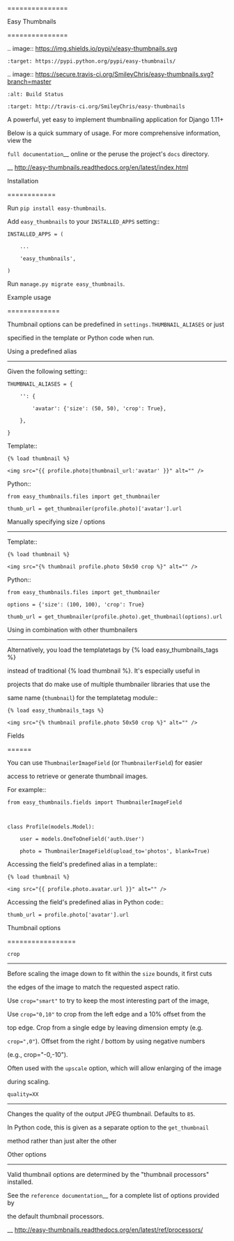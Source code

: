 ===============
Easy Thumbnails
===============

.. image:: https://img.shields.io/pypi/v/easy-thumbnails.svg
    :target: https://pypi.python.org/pypi/easy-thumbnails/

.. image:: https://secure.travis-ci.org/SmileyChris/easy-thumbnails.svg?branch=master
    :alt: Build Status
    :target: http://travis-ci.org/SmileyChris/easy-thumbnails


A powerful, yet easy to implement thumbnailing application for Django 1.11+

Below is a quick summary of usage. For more comprehensive information, view the
`full documentation`__ online or the peruse the project's ``docs`` directory.

__ http://easy-thumbnails.readthedocs.org/en/latest/index.html


Installation
============

Run ``pip install easy-thumbnails``.

Add ``easy_thumbnails`` to your ``INSTALLED_APPS`` setting::

    INSTALLED_APPS = (
        ...
        'easy_thumbnails',
    )

Run ``manage.py migrate easy_thumbnails``.


Example usage
=============

Thumbnail options can be predefined in ``settings.THUMBNAIL_ALIASES`` or just
specified in the template or Python code when run.

Using a predefined alias
------------------------

Given the following setting::

    THUMBNAIL_ALIASES = {
        '': {
            'avatar': {'size': (50, 50), 'crop': True},
        },
    }

Template::

    {% load thumbnail %}
    <img src="{{ profile.photo|thumbnail_url:'avatar' }}" alt="" />

Python::

    from easy_thumbnails.files import get_thumbnailer
    thumb_url = get_thumbnailer(profile.photo)['avatar'].url

Manually specifying size / options
----------------------------------

Template::

    {% load thumbnail %}
    <img src="{% thumbnail profile.photo 50x50 crop %}" alt="" />

Python::

    from easy_thumbnails.files import get_thumbnailer
    options = {'size': (100, 100), 'crop': True}
    thumb_url = get_thumbnailer(profile.photo).get_thumbnail(options).url

Using in combination with other thumbnailers
--------------------------------------------

Alternatively, you load the templatetags by {% load easy_thumbnails_tags %} 
instead of traditional {% load thumbnail %}. It's especially useful in 
projects that do make use of multiple thumbnailer libraries that use the 
same name (`thumbnail`) for the templatetag module::

    {% load easy_thumbnails_tags %}
    <img src="{% thumbnail profile.photo 50x50 crop %}" alt="" />

Fields
======

You can use ``ThumbnailerImageField`` (or ``ThumbnailerField``) for easier
access to retrieve or generate thumbnail images.

For example::

    from easy_thumbnails.fields import ThumbnailerImageField

    class Profile(models.Model):
        user = models.OneToOneField('auth.User')
        photo = ThumbnailerImageField(upload_to='photos', blank=True)

Accessing the field's predefined alias in a template::

    {% load thumbnail %}
    <img src="{{ profile.photo.avatar.url }}" alt="" />

Accessing the field's predefined alias in Python code::

    thumb_url = profile.photo['avatar'].url


Thumbnail options
=================

``crop``
--------

Before scaling the image down to fit within the ``size`` bounds, it first cuts
the edges of the image to match the requested aspect ratio.

Use ``crop="smart"`` to try to keep the most interesting part of the image,

Use ``crop="0,10"`` to crop from the left edge and a 10% offset from the
top edge. Crop from a single edge by leaving dimension empty (e.g.
``crop=",0"``). Offset from the right / bottom by using negative numbers
(e.g., crop="-0,-10").

Often used with the ``upscale`` option, which will allow enlarging of the image
during scaling.

``quality=XX``
--------------

Changes the quality of the output JPEG thumbnail. Defaults to ``85``.

In Python code, this is given as a separate option to the ``get_thumbnail``
method rather than just alter the other

Other options
-------------

Valid thumbnail options are determined by the "thumbnail processors" installed.

See the `reference documentation`__ for a complete list of options provided by
the default thumbnail processors.

__ http://easy-thumbnails.readthedocs.org/en/latest/ref/processors/
